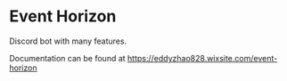 # Event Horizon
Discord bot with many features.

Documentation can be found at https://eddyzhao828.wixsite.com/event-horizon
